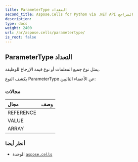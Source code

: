 ```yaml
---
title: ParameterType التعداد
second_title: Aspose.Cells for Python via .NET API المراجع
description:
type: docs
weight: 2400
url: /ar/aspose.cells/parametertype/
is_root: false
---
```

##  ParameterType التعداد
يمثل نوع جميع المعلمات أو نوع قيمة الإرجاع للوظيفة.



يكشف النوع ParameterType عن الأعضاء التاليين:

###  مجالات
| مجال| وصف|
| :- | :- |
| REFERENCE |  |
| VALUE |  |
| ARRAY |  |



###  أنظر أيضا
* الوحدة [`aspose.cells`](..)
